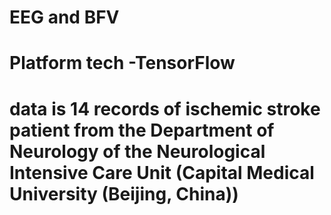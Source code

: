 # EEG and BFV
# Platform tech -TensorFlow
# data is 14 records of ischemic stroke patient from the Department of Neurology of the Neurological Intensive Care Unit (Capital Medical University (Beijing, China))
